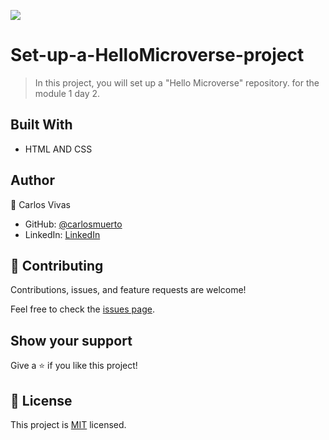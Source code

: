 
![](https://img.shields.io/badge/Microverse-blueviolet)
# Set-up-a-HelloMicroverse-project

> In this project, you will set up a "Hello Microverse" repository. for the module 1 day 2.

## Built With

- HTML AND CSS

## Author

👤 Carlos Vivas

- GitHub: [@carlosmuerto](https://github.com/carlosmuerto)
- LinkedIn: [LinkedIn](https://www.linkedin.com/in/carlos-vivas-818ab831/)


## 🤝 Contributing

Contributions, issues, and feature requests are welcome!

Feel free to check the [issues page](../../issues/).

## Show your support

Give a ⭐️ if you like this project!


## 📝 License

This project is [MIT](./MIT.md) licensed.